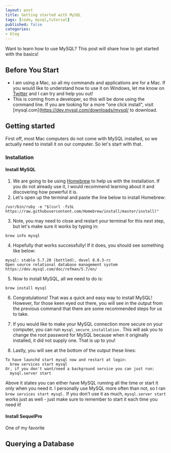 ```yaml
---
layout: post
title: Getting started with MySQL
tags: [code, mysql,tutorial]
published: false
categories:
- blog
---
```



Want to learn how to use MySQL? This post will share how to get started with the basics!

## Before You Start

- I am using a Mac, so all my commands and applications are for a Mac. If you would like to understand how to use it on Windows, let me know on [Twitter](http://twitter.com/kevinguebert) and I can try and help you out!
- This is coming from a developer, so this will be done using the command line. If you are looking for a more "one click install", visit [mysql.com](https://dev.mysql.com/downloads/mysql/ to download.

## Getting started

First off, most Mac computers do not come with MySQL installed, so we actually need to install it on our computer. So let's start with that.

### Installation

#### Install MySQL

1. We are going to be using [Homebrew](https://brew.sh/) to help us with the installation. If you do not already use it, I would recommend learning about it and discovering how powerful it is.
2. Let's open up the terminal and paste the line below to install Homebrew:

```
/usr/bin/ruby -e "$(curl -fsSL https://raw.githubusercontent.com/Homebrew/install/master/install)"
```
3. Note, you may need to close and restart your terminal for this next step, but let's make sure it works by typing in:

`brew info mysql`

4. Hopefully that works successfully! If it does, you should see something like below:

```
mysql: stable 5.7.20 (bottled), devel 8.0.3-rc
Open source relational database management system
https://dev.mysql.com/doc/refman/5.7/en/
```

5. Now to install MySQL, all we need to do is:

`brew install mysql`

6. Congratulations! That was a quick and easy way to install MySQL! However, for those keen eyed out there, you will see in the output from the previous command that there are some recommended steps for us to take.

7. If you would like to make your MySQL connection more secure on your computer, you can run `mysql_secure_installation.` This will ask you to change the root password for MySQL because when it originally installed, it did not supply one. That is up to you!

8. Lastly, you will see at the bottom of the output these lines:

```
To have launchd start mysql now and restart at login:
  brew services start mysql
Or, if you don't want/need a background service you can just run:
  mysql.server start
```

Above it states you can either have MySQL running all the time or start it only when you need it. I personally use MySQL more often than not, so I ran `brew services start mysql.` If you don't use it as much, `mysql.server start` works just as well - just make sure to remember to start it each time you need it!


#### Install SequelPro

One of my favorite

## Querying a Database
